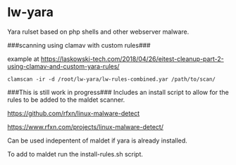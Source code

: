 # lw-yara

Yara rulset based on php shells and other webserver malware. 

###scanning using clamav with custom rules###

example at https://laskowski-tech.com/2018/04/26/eitest-cleanup-part-2-using-clamav-and-custom-yara-rules/


 ```clamscan -ir -d /root/lw-yara/lw-rules-combined.yar /path/to/scan/```




###This is still work in progress###
Includes an install script to allow for the rules to be added to the maldet scanner.

https://github.com/rfxn/linux-malware-detect

https://www.rfxn.com/projects/linux-malware-detect/

Can be used indepentent of maldet if yara is already installed.

To add to maldet run the install-rules.sh script.
